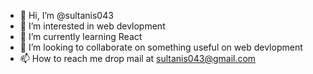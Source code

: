 - 👋 Hi, I’m @sultanis043
- 👀 I’m interested in web devlopment
- 🌱 I’m currently learning React
- 💞️ I’m looking to collaborate on something useful on web devlopment
- 📫 How to reach me drop mail at sultanis043@gmail.com

<!---
sultanis043/sultanis043 is a ✨ special ✨ repository because its `README.md` (this file) appears on your GitHub profile.
You can click the Preview link to take a look at your changes.
--->
